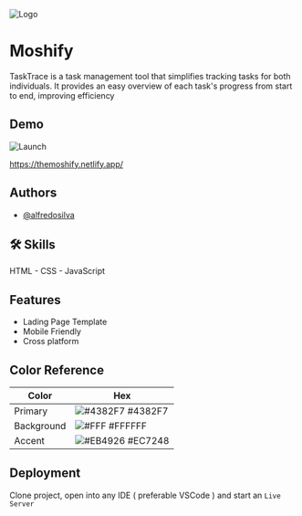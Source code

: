 
![Logo](https://i.postimg.cc/mkphVJhy/Screenshot-2023-12-16-at-1-59-54-PM.png)


# Moshify
TaskTrace is a task management tool that simplifies tracking tasks for both individuals. It provides an easy overview of each task's progress from start to end, improving efficiency


## Demo

![Launch](https://media.giphy.com/media/RkuLrA46UiFYp9h6u9/giphy.gif) 

https://themoshify.netlify.app/
## Authors

- [@alfredosilva](https://github.com/alfredoparreiras)


## 🛠 Skills
HTML - CSS - JavaScript


## Features

- Lading Page Template
- Mobile Friendly
- Cross platform

## Color Reference

| Color             | Hex                                                                |
| ----------------- | ------------------------------------------------------------------ |
| Primary | ![#4382F7](https://via.placeholder.com/10/4382F7?text=+) #4382F7 |
| Background | ![#FFF](https://via.placeholder.com/10/FFFFFF?text=+) #FFFFFF |
| Accent | ![#EB4926](https://via.placeholder.com/10/EB4926?text=+) #EC7248 |


## Deployment

Clone project, open into any IDE ( preferable VSCode ) and start an `Live Server`


